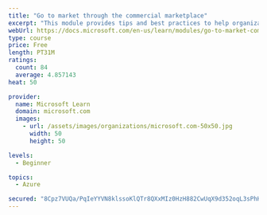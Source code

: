 ```yaml
---
title: "Go to market through the commercial marketplace"
excerpt: "This module provides tips and best practices to help organizations create their business plan for success in the commercial marketplace"
webUrl: https://docs.microsoft.com/en-us/learn/modules/go-to-market-commercial-marketplace/
type: course
price: Free
length: PT31M
ratings:
  count: 84
  average: 4.857143
heat: 50

provider:
  name: Microsoft Learn
  domain: microsoft.com
  images:
    - url: /assets/images/organizations/microsoft.com-50x50.jpg
      width: 50
      height: 50

levels:
  - Beginner

topics:
  - Azure

secured: "8Cpz7VUQa/PqIeYYVN8klssoKlQTr8QXxMIz0HzH882CwUqX9d352oqL3sPhHZI6ZTlXKx1w9h/9ECDdgAl31EWzK366jlazIv9eGYjMI78g/WATUFQx7EUC48/WQV+L8GXWCgYWYWuEkRvof9DA/LSQeUrDy0etpEGQ3fB03BHZMFsVXCJuQw0eBKXFZLZ/tULAZbuh3TitURc+L3WcnL2NavyFxMtV0vyMMZs0T/ioNmbgxYi9EPcCv7DEsdnaCh4BIHh96Ge/D/nKpf6D1L3z4mkB00CdygVkxWZ5bzZr74TZP0AUwh9HuMe/YQlJoql3FufqTxYBu4yxt1+FxyxIXdUg7VKdaldUL8Rw9F9iXW7jtOZntzwBgzPczautH5nn1H7/6xaRWrC46JnCuGmaB8gBoXk3ccLxHa8sgos=;Mrs8JMh+tx9eSLSAemg1LA=="
---
```


